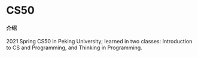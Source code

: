 # CS50

#### 介绍
2021 Spring CS50 in Peking University;
learned in two classes: Introduction to CS and Programming, and Thinking in Programming.

